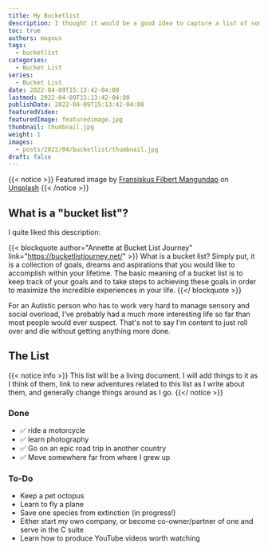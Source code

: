 ```yaml
---
title: My Bucketlist
description: I thought it would be a good idea to capture a list of some of the things I'd like to accomplish before I die. And what better way to hold myself accountable for completing them than to share them publicly?
toc: true
authors: magnus
tags:
  - bucketlist
categories:
  - Bucket List
series:
  - Bucket List
date: 2022-04-09T15:13:42-04:00
lastmod: 2022-04-09T15:13:42-04:00
publishDate: 2022-04-09T15:13:42-04:00
featuredVideo:
featuredImage: featuredimage.jpg
thumbnail: thumbnail.jpg
weight: 1
images:
  - posts/2022/04/bucketlist/thumbnail.jpg
draft: false
---
```


{{< notice >}}
Featured image by <a href="https://unsplash.com/@filbertmang?utm_source=unsplash&utm_medium=referral&utm_content=creditCopyText">Fransiskus Filbert Mangundap</a> on <a href="https://unsplash.com/s/photos/bucket-list?utm_source=unsplash&utm_medium=referral&utm_content=creditCopyText">Unsplash</a>
{{< /notice >}}

## What is a "bucket list"? 

I quite liked this description:

{{< blockquote author="Annette at Bucket List Journey" link="https://bucketlistjourney.net/" >}}
What is a bucket list? Simply put, it is a collection of goals, dreams and aspirations that you would like to accomplish within your lifetime. The basic meaning of a bucket list is to keep track of your goals and to take steps to achieving these goals in order to maximize the incredible experiences in your life.
{{</ blockquote >}}

For an Autistic person who has to work very hard to manage sensory and social overload, I've probably had a much more interesting life so far than most people would ever suspect. That's not to say I'm content to just roll over and die without getting anything more done.

## The List
{{< notice info >}}
This list will be a living document. I will add things to it as I think of them, link to new adventures related to this list as I write about them, and generally change things around as I go.
{{</ notice >}}

### Done
* :white_check_mark: ride a motorcycle
* :white_check_mark: learn photography
* :white_check_mark: Go on an epic road trip in another country
* :white_check_mark: Move somewhere far from where I grew up

### To-Do
* Keep a pet octopus
* Learn to fly a plane
* Save one species from extinction (in progress!)
* Either start my own company, or become co-owner/partner of one and serve in the C suite
* Learn how to produce YouTube videos worth watching
